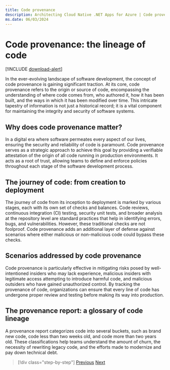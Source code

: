 ```yaml
---
title: Code provenance
description: Architecting Cloud Native .NET Apps for Azure | Code provenance
ms.date: 06/03/2024
---
```


# Code provenance: the lineage of code

[!INCLUDE [download-alert](includes/download-alert.md)]

In the ever-evolving landscape of software development, the concept of code provenance is gaining significant traction. At its core, code provenance refers to the origin or source of code, encompassing the understanding of where code comes from, who authored it, how it has been built, and the ways in which it has been modified over time. This intricate tapestry of information is not just a historical record; it is a vital component for maintaining the integrity and security of software systems.

## Why does code provenance matter?

In a digital era where software permeates every aspect of our lives, ensuring the security and reliability of code is paramount. Code provenance serves as a strategic approach to achieve this goal by providing a verifiable attestation of the origin of all code running in production environments. It acts as a root of trust, allowing teams to define and enforce policies throughout each stage of the software development process.

## The journey of code: from creation to deployment

The journey of code from its inception to deployment is marked by various stages, each with its own set of checks and balances. Code reviews, continuous integration (CI) testing, security unit tests, and broader analysis at the repository level are standard practices that help in identifying errors, bugs, and vulnerabilities. However, these traditional checks are not foolproof. Code provenance adds an additional layer of defense against scenarios where either malicious or non-malicious code could bypass these checks.

## Scenarios addressed by code provenance

Code provenance is particularly effective in mitigating risks posed by well-intentioned insiders who may lack experience, malicious insiders with legitimate access attempting to introduce harmful code, and malicious outsiders who have gained unauthorized control. By tracking the provenance of code, organizations can ensure that every line of code has undergone proper review and testing before making its way into production.

## The provenance report: a glossary of code lineage

A provenance report categorizes code into several buckets, such as brand new code, code less than two weeks old, and code more than two years old. These classifications help teams understand the amount of churn, the necessity of rewriting legacy code, and the efforts made to modernize and pay down technical debt.

>[!div class="step-by-step"]
>[Previous](code-security.md)
>[Next](azure-security.md)
